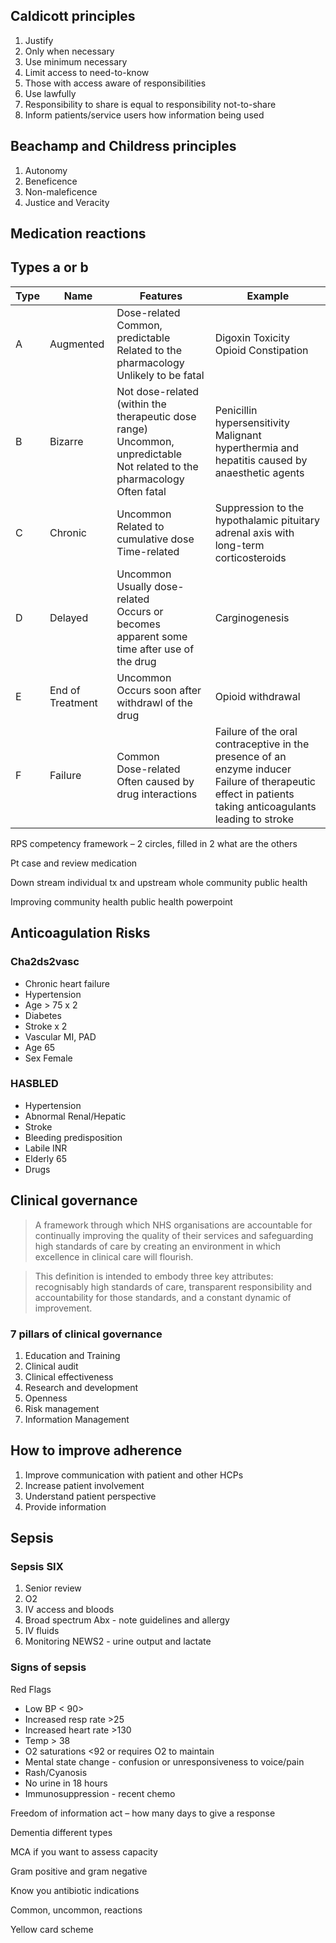 ## Caldicott principles

1. Justify
2. Only when necessary
3. Use minimum necessary
4. Limit access to need-to-know
5. Those with access aware of responsibilities
6. Use lawfully
7. Responsibility to share is equal to responsibility not-to-share
8. Inform patients/service users how information being used

## Beachamp and Childress principles

1. Autonomy
1. Beneficence
1. Non-maleficence
1. Justice and Veracity

## Medication reactions

## Types a or b

| Type | Name | Features | Example |
| --- | --- | --- | --- |
| A | Augmented | Dose-related<br>Common, predictable<br>Related to the pharmacology<br>Unlikely to be fatal | Digoxin Toxicity<br>Opioid Constipation |
| B | Bizarre | Not dose-related (within the therapeutic dose range)<br>Uncommon, unpredictable<br>Not related to the pharmacology<br>Often fatal | Penicillin hypersensitivity<br>Malignant hyperthermia and hepatitis caused by anaesthetic agents |
| C | Chronic | Uncommon<br>Related to cumulative dose<br>Time-related | Suppression to the hypothalamic pituitary adrenal axis with long-term corticosteroids |
| D | Delayed | Uncommon<br>Usually dose-related<br>Occurs or becomes apparent some time after use of the drug | Carginogenesis |
| E | End of Treatment | Uncommon<br>Occurs soon after withdrawl of the drug | Opioid withdrawal |
| F | Failure | Common<br>Dose-related<br>Often caused by drug interactions | Failure of the oral contraceptive in the presence of an enzyme inducer<br>Failure of therapeutic effect in patients taking anticoagulants leading to stroke |

RPS competency framework – 2 circles, filled in 2 what are the others

Pt case and review medication

Down stream individual tx and upstream whole community public health

Improving community health public health powerpoint

## Anticoagulation Risks

### Cha2ds2vasc 

- Chronic heart failure
- Hypertension
- Age > 75 x 2
- Diabetes
- Stroke x 2
- Vascular MI, PAD
- Age 65
- Sex Female

### HASBLED

- Hypertension
- Abnormal Renal/Hepatic
- Stroke
- Bleeding predisposition
- Labile INR
- Elderly 65
- Drugs

## Clinical governance

> A framework through which NHS organisations are accountable for continually improving the quality of their services and safeguarding high standards of care by creating an environment in which excellence in clinical care will flourish.

> This definition is intended to embody three key attributes: recognisably high standards of care, transparent responsibility and accountability for those standards, and a constant dynamic of improvement.

### 7 pillars of clinical governance

1. Education and Training
1. Clinical audit
1. Clinical effectiveness
1. Research and development
1. Openness
1. Risk management
1. Information Management

## How to improve adherence

1. Improve communication with patient and other HCPs
1. Increase patient involvement
1. Understand patient perspective
1. Provide information

## Sepsis

### Sepsis SIX 

1. Senior review
1. O2
1. IV access and bloods
1. Broad spectrum Abx - note guidelines and allergy
1. IV fluids
1. Monitoring NEWS2 - urine output and lactate

### Signs of sepsis

Red Flags
- Low BP < 90>
- Increased resp rate >25
- Increased heart rate >130
- Temp > 38
- O2 saturations <92 or requires O2 to maintain
- Mental state change - confusion or unresponsiveness to voice/pain
- Rash/Cyanosis
- No urine in 18 hours
- Immunosuppression - recent chemo


Freedom of information act – how many days to give a response

 

Dementia different types

 

MCA if you want to assess capacity

 

Gram positive and gram negative

 

Know you antibiotic indications

 

Common, uncommon, reactions

 

Yellow card scheme